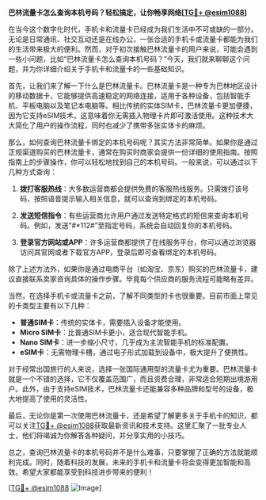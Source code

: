 **巴林流量卡怎么查询本机号码？轻松搞定，让你畅享网络[[TG💪+ @esim1088](https://t.me/s/esim1088)]**

在当今这个数字化时代，手机卡和流量卡已经成为我们生活中不可或缺的一部分。无论是日常通讯、社交互动还是在线办公，一张合适的手机卡或流量卡都能为我们的生活带来极大的便利。然而，对于初次接触巴林流量卡的用户来说，可能会遇到一些小问题，比如“巴林流量卡怎么查询本机号码？”今天，我们就来聊聊这个问题，并为你详细介绍关于手机卡和流量卡的一些基础知识。

首先，让我们来了解一下什么是巴林流量卡。巴林流量卡是一种专为巴林地区设计的移动数据卡，它能够提供高速稳定的网络连接，适用于各种设备，包括智能手机、平板电脑以及笔记本电脑等。相比传统的实体SIM卡，巴林流量卡更加便捷，因为它支持eSIM技术，这意味着你无需插入物理卡片即可激活使用。这种技术大大简化了用户的操作流程，同时也减少了携带多张实体卡的麻烦。

那么，如何查询巴林流量卡绑定的本机号码呢？其实方法非常简单。如果你是通过正规渠道购买的巴林流量卡，通常在购买时商家会提供一份详细的使用指南。按照指南上的步骤操作，你可以轻松地找到自己的本机号码。一般来说，可以通过以下几种方式查询：

1. **拨打客服热线**：大多数运营商都会提供免费的客服热线服务。只需拨打该号码，按照语音提示输入相关信息，就可以查询到绑定的本机号码。
   
2. **发送短信指令**：有些运营商允许用户通过发送特定格式的短信来查询本机号码。例如，发送“#*112#”至指定号码，系统会自动回复你的本机号码。

3. **登录官方网站或APP**：许多运营商都提供了在线服务平台，你可以通过浏览器访问其官网或者下载官方APP，登录后即可查看绑定的本机号码。

除了上述方法外，如果你是通过电商平台（如淘宝、京东）购买的巴林流量卡，建议直接联系卖家咨询具体的操作步骤。毕竟每个供应商的服务流程可能略有差异。

当然，在选择手机卡或流量卡之前，了解不同类型的卡也很重要。目前市面上常见的卡类型主要有以下几种：

- **普通SIM卡**：传统的实体卡，需要插入设备才能使用。
- **Micro SIM卡**：比普通SIM卡更小，适合现代智能手机。
- **Nano SIM卡**：进一步缩小尺寸，几乎成为主流智能手机的标准配置。
- **eSIM卡**：无需物理卡槽，通过电子形式加载到设备中，极大提升了便携性。

对于经常出国旅行的人来说，选择一张国际通用型的流量卡尤为重要。巴林流量卡就是一个不错的选择，它不仅覆盖范围广，而且资费合理，非常适合短期出境游用户。此外，由于支持eSIM技术，巴林流量卡还能兼容多种品牌和型号的设备，极大地提高了使用的灵活性。

最后，无论你是第一次使用巴林流量卡，还是希望了解更多关于手机卡的知识，都可以关注[TG💪+ @esim1088](https://t.me/s/esim1088)获取最新资讯和技术支持。这里汇聚了一批专业人士，他们将竭诚为你解答各种疑问，并分享实用的小技巧。

总之，查询巴林流量卡的本机号码并不是什么难事，只要掌握了正确的方法就能顺利完成。同时，随着科技的发展，未来的手机卡和流量卡将会变得更加智能和高效。希望大家都能享受到科技进步带来的便利！

[[TG💪+ @esim1088](https://t.me/s/esim1088) ![Image](https://i.postimg.cc/4NQfJmqS/Snipaste-2025-05-13-00-14-12.png)]
